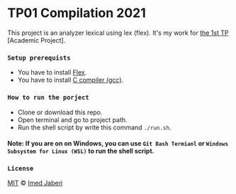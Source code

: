# TP01 Compilation 2021

This project is an analyzer lexical using lex (flex). It's my work for [the 1st TP](tp01.pdf) [Academic Project].

### `Setup prerequists`

- You have to install [Flex](http://gnuwin32.sourceforge.net/packages/flex.htm).
- You have to install [C compiler (gcc)](https://sourceforge.net/projects/mingw-w64/files/Toolchains%20targetting%20Win32/Personal%20Builds/mingw-builds/installer/mingw-w64-install.exe/download).

### `How to run the porject`

- Clone or download this repo.
- Open terminal and go to project path.
- Run the shell script by write this command `./run.sh`.

#### Note: If you are on on Windows, you can use `Git Bash Termianl` or `Windows Subsystem for Linux (WSL)` to run the shell script.

### `License`

[MIT](LICENSE) &copy; [Imed Jaberi](https://github.com/3imed-jaberi)

